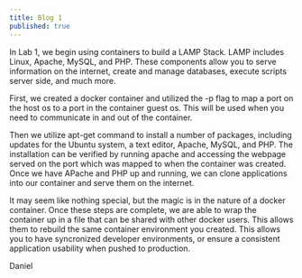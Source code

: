 ```yaml
---
title: Blog 1
published: true
---
```


In Lab 1, we begin using containers to build a LAMP Stack. LAMP includes Linux, Apache, MySQL, and PHP. These components allow you to serve information on the internet, create and manage databases, execute scripts server side, and much more.

First, we created a docker container and utilized the -p flag to map a port on the host os to a port in the container guest os. This will be used when you need to communicate in and out of the container.

Then we utilize apt-get command to install a number of packages, including updates for the Ubuntu system, a text editor, Apache, MySQL, and PHP. The installation can be verified by running apache and accessing the webpage served on the port which was mapped to when the container was created. Once we have APache and PHP up and running, we can clone applications into our container and serve them on the internet.

It may seem like nothing special, but the magic is in the nature of a docker container. Once these steps are complete, we are able to wrap the container up in a file that can be shared with other docker users. This allows them to rebuild the same container environment you created. This allows you to have syncronized developer environments, or ensure a consistent application usability when pushed to production.

Daniel
